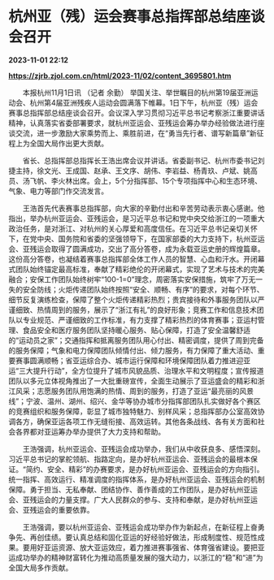 # 杭州亚（残）运会赛事总指挥部总结座谈会召开

**2023-11-01 22:12**

**https://zjrb.zjol.com.cn/html/2023-11/02/content_3695801.htm**

　　本报杭州11月1日讯 （记者 余勤） 举国关注、举世瞩目的杭州第19届亚洲运动会、杭州第4届亚洲残疾人运动会圆满落下帷幕。1日下午，杭州亚（残）运会赛事总指挥部总结座谈会召开。会议深入学习贯彻习近平总书记考察浙江重要讲话精神，认真落实省委部署要求，就杭州亚运会、亚残运会筹办举办经验做法进行座谈交流，进一步激励大家乘势而上、乘胜前进，在“勇当先行者、谱写新篇章”新征程上为全国大局作出更大贡献。

　　省长、总指挥部总指挥长王浩出席会议并讲话。省委副书记、杭州市委书记刘捷主持，徐文光、王成国、赵承、王文序、胡伟、李岩益、杨青玖、卢斌、姚高员、汤飞帆、李火林出席。会上，5个分指挥部、15个专项指挥中心和生态环境、气象、电力等部门作交流发言。

　　王浩首先代表赛事总指挥部，向大家的辛勤付出和辛苦劳动表示衷心感谢。他指出，举办杭州亚运会、亚残运会，是习近平总书记和党中央交给浙江的一项重大政治任务，是对浙江、对杭州的关心厚爱和高度信任。在习近平总书记亲切关怀下，在党中央、国务院和省委的坚强领导下，在国家部委的大力支持下，杭州亚运会、亚残运会取得了圆满成功，交出了高分答卷，成为永载亚运史册的辉煌篇章。这份高分答卷，也凝结着赛事总指挥部全体工作人员的智慧、心血和汗水。开闭幕式团队始终锚定最高标准，奉献了精彩绝伦的开闭幕式，实现了艺术与技术的完美融合；安保工作团队始终树牢“100-1=0”理念，周密落实安保措施，筑牢了万无一失的安全防线；火炬传递团队始终按照“安全、顺畅、有序”的要求，对每个环节、细节反复演练检查，保障了整个火炬传递精彩热烈；贵宾接待和外事服务团队以严谨细致、热情周到的服务，展示了“浙江有礼”的良好形象；竞赛工作和信息技术团队以专业规范、严谨细致的工作标准，有力支撑了精彩热烈的体育赛事；亚运村管理、食品安全和医疗服务团队坚持暖心服务、贴心保障，打造了安全温馨舒适的“运动员之家”；交通指挥和抵离服务团队用心付出、精密调度，提供了周到完备的服务保障；气象和电力保障团队倾情付出、倾力服务，有力保障了重大活动、重要赛事圆满顺畅；省亚运综合办、城市运行保障和环境保障团队着力推进迎亚运“三大提升行动”，全方位提升了城市风貌品质、治理水平和文明程度；宣传报道团队以多元立体视角推出了一大批重磅宣传，全面生动展示了亚运盛会的精彩和浙江风采；志愿服务团队用饱满的热情、周到的服务，打造了亚运“最亮丽的风景线”；宁波、温州、湖州、绍兴、金华等协办城市分指挥部团队扎实做好各个赛区的竞赛组织和服务保障，彰显了城市独特魅力、别样风采；总指挥部办公室高效协调各方，确保亚运各项工作无缝衔接、高效运转。其他各条战线、各有关方面和社会各界都对亚运筹办举办提供了大力支持和帮助。

　　王浩强调，杭州亚运会、亚残运会成功举办，我们从中收获良多、感悟深刻。习近平总书记的掌舵领航、指路定向，是办好杭州亚运会、亚残运会的最根本保证。“简约、安全、精彩”的办赛要求，是办好杭州亚运会、亚残运会的方向指引。统一指挥、高效运行、精准调度的指挥体系，是办好杭州亚运会、亚残运会的机制保障。勇于担当、无私奉献、团结协作、善作善成的工作团队，是办好杭州亚运会、亚残运会的力量支撑。广大人民群众的参与、支持和奉献，是办好杭州亚运会、亚残运会的重要依靠。

　　王浩强调，要以杭州亚运会、亚残运会成功举办作为新起点，在新征程上奋勇争先、再创佳绩。要认真总结和固化亚运的好经验好做法，形成制度性、规范性成果。要用好亚运资源、放大亚运效应，着力推进赛事强省、体育强省建设。要把亚运成功举办的精神财富转化为推动高质量发展的强大动力，以浙江的“稳”和“进”为全国大局多作贡献。